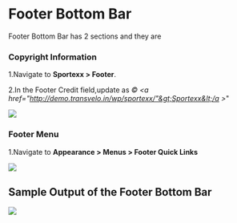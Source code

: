 # Footer Bottom Bar

Footer Bottom Bar has 2 sections and they are

### **Copyright Information**

1.Navigate to **Sportexx > Footer**.

2.In the Footer Credit field,update as *&copy; &lt;a href="http://demo.transvelo.in/wp/sportexx/"&gt;Sportexx&lt;/a &gt;*"

![](http://transvelo.github.io/sportexx/docs/images/footer-copyright-info.png)


### **Footer Menu**

1.Navigate to **Appearance > Menus > Footer Quick Links**

![](http://transvelo.github.io/sportexx/docs/images/footer-menu.png)

## Sample Output of the Footer Bottom Bar

![](http://transvelo.github.io/sportexx/docs/images/footer-bottom-bar-output.png)
